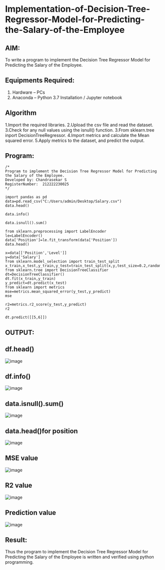 # Implementation-of-Decision-Tree-Regressor-Model-for-Predicting-the-Salary-of-the-Employee

## AIM:
To write a program to implement the Decision Tree Regressor Model for Predicting the Salary of the Employee.

## Equipments Required:
1. Hardware – PCs
2. Anaconda – Python 3.7 Installation / Jupyter notebook

## Algorithm
1.Import the required libraries.
2.Upload the csv file and read the dataset. 3.Check for any null values using the isnull() function.
3.From sklearn.tree inport DecisionTreeRegressor.
4.Import metrics and calculate the Mean squared error.
5.Apply metrics to the dataset, and predict the output.
## Program:
```
/*
Program to implement the Decision Tree Regressor Model for Predicting the Salary of the Employee.
Developed by: Chandrasekar S
RegisterNumber:  212222230025
*/
```


```
import pandas as pd
data=pd.read_csv("C:/Users/admin/Desktop/Salary.csv")
data.head()
```

```
data.info()
```

```
data.isnull().sum()
```

```
from sklearn.preprocessing import LabelEncoder
le=LabelEncoder()
data['Position']=le.fit_transform(data['Position'])
data.head()
```

```
x=data[['Position','Level']]
y=data['Salary']
from sklearn.model_selection import train_test_split
x_train,x_test,y_train,y_test=train_test_split(x,y,test_size=0.2,random_state=2)
from sklearn.tree import DecisionTreeClassifier
dt=DecisionTreeClassifier()
dt.fit(x_train,y_train)
y_predict=dt.predict(x_test)
from sklearn import metrics
mse=metrics.mean_squared_error(y_test,y_predict)
mse
```
```
r2=metrics.r2_score(y_test,y_predict)
r2
```

```
dt.predict([[5,6]])
```

## OUTPUT:

## df.head()

![image](https://github.com/sanjayy2431/Implementation-of-Decision-Tree-Regressor-Model-for-Predicting-the-Salary-of-the-Employee/assets/149365143/3293b7de-0326-408f-8f73-424b654b224d)

## df.info()

![image](https://github.com/sanjayy2431/Implementation-of-Decision-Tree-Regressor-Model-for-Predicting-the-Salary-of-the-Employee/assets/149365143/09988f91-43df-4784-8df9-615664d78bf2)

## data.isnull().sum()

![image](https://github.com/sanjayy2431/Implementation-of-Decision-Tree-Regressor-Model-for-Predicting-the-Salary-of-the-Employee/assets/149365143/20fb64f3-534f-41de-94ba-933c425356b2)

## data.head()for position

![image](https://github.com/sanjayy2431/Implementation-of-Decision-Tree-Regressor-Model-for-Predicting-the-Salary-of-the-Employee/assets/149365143/fec45cb6-b7c9-44f3-b863-1c67eb4158c0)

## MSE value

![image](https://github.com/sanjayy2431/Implementation-of-Decision-Tree-Regressor-Model-for-Predicting-the-Salary-of-the-Employee/assets/149365143/fec45cb6-b7c9-44f3-b863-1c67eb4158c0)

## R2 value

![image](https://github.com/sanjayy2431/Implementation-of-Decision-Tree-Regressor-Model-for-Predicting-the-Salary-of-the-Employee/assets/149365143/6ce9a84c-d867-42a7-82d0-13f3741dd02f)

## Prediction value

![image](https://github.com/sanjayy2431/Implementation-of-Decision-Tree-Regressor-Model-for-Predicting-the-Salary-of-the-Employee/assets/149365143/3cf92e12-cbfc-4f9c-94ff-3f9cd3a06eac)


## Result:
Thus the program to implement the Decision Tree Regressor Model for Predicting the Salary of the Employee is written and verified using python programming.
